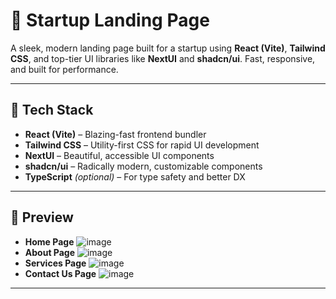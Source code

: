 # 🚀 Startup Landing Page

A sleek, modern landing page built for a startup using **React (Vite)**, **Tailwind CSS**, and top-tier UI libraries like **NextUI** and **shadcn/ui**. Fast, responsive, and built for performance.

---

## 🔧 Tech Stack

- **React (Vite)** – Blazing-fast frontend bundler
- **Tailwind CSS** – Utility-first CSS for rapid UI development
- **NextUI** – Beautiful, accessible UI components
- **shadcn/ui** – Radically modern, customizable components
- **TypeScript** *(optional)* – For type safety and better DX

---

## 📸 Preview
- **Home Page**
![image](https://github.com/user-attachments/assets/fcdb42a6-99e8-434a-ac54-da42b11e928f)
- **About Page**
![image](https://github.com/user-attachments/assets/0610f601-e1b4-4b95-b471-805868508da9)
- **Services Page**
![image](https://github.com/user-attachments/assets/e74be963-a434-41e9-8559-b40b6615f82b)
- **Contact Us Page**
![image](https://github.com/user-attachments/assets/178b8638-fae4-475c-847a-420fa2f658d5)

---


